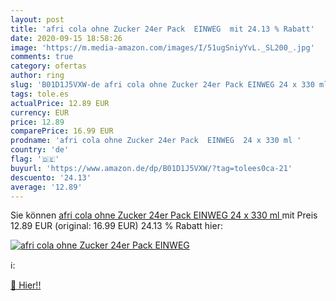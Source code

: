 ```yaml
---
layout: post
title: 'afri cola ohne Zucker 24er Pack  EINWEG  mit 24.13 % Rabatt'
date: 2020-09-15 18:58:26
image: 'https://m.media-amazon.com/images/I/51ugSniyYvL._SL200_.jpg'
comments: true
category: ofertas
author: ring
slug: 'B01D1J5VXW-de afri cola ohne Zucker 24er Pack EINWEG 24 x 330 ml'
tags: tole.es
actualPrice: 12.89 EUR
currency: EUR
price: 12.89
comparePrice: 16.99 EUR
prodname: 'afri cola ohne Zucker 24er Pack  EINWEG  24 x 330 ml '
country: 'de'
flag: '🇩🇪'
buyurl: 'https://www.amazon.de/dp/B01D1J5VXW/?tag=tolees0ca-21'
descuento: '24.13'
average: '12.89'
---
```


Sie können [afri cola ohne Zucker 24er Pack  EINWEG  24 x 330 ml ](https://www.amazon.de/dp/B01D1J5VXW/?tag=tolees0ca-21) mit Preis 12.89 EUR (original: 16.99 EUR) 24.13 % Rabatt hier:

[![afri cola ohne Zucker 24er Pack  EINWEG ](https://m.media-amazon.com/images/I/51ugSniyYvL._SL200_.jpg)](https://www.amazon.de/dp/B01D1J5VXW/?tag=tolees0ca-21)

ℹ️:


[🛒 Hier!!](https://www.amazon.de/dp/B01D1J5VXW/?tag=tolees0ca-21)

